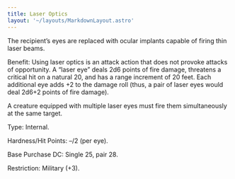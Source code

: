 ```yaml
---
title: Laser Optics
layout: '~/layouts/MarkdownLayout.astro'
---
```

The recipient’s eyes are replaced with ocular implants capable of firing thin
laser beams.

Benefit: Using laser optics is an attack action that does not provoke attacks
of opportunity. A “laser eye” deals 2d6 points of fire damage, threatens a
critical hit on a natural 20, and has a range increment of 20 feet. Each
additional eye adds +2 to the damage roll (thus, a pair of laser eyes would
deal 2d6+2 points of fire damage).

A creature equipped with multiple laser eyes must fire them simultaneously at
the same target.

Type: Internal.

Hardness/Hit Points: –/2 (per eye).

Base Purchase DC: Single 25, pair 28.

Restriction: Military (+3).

